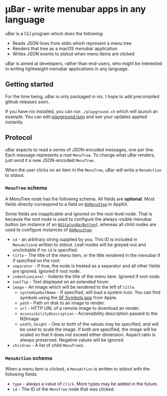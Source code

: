 # µBar - write menubar apps in any language

uBar is a CLI program which does the following:

- Reads JSON lines from stdin which represent a menu tree
- Renders that tree as a macOS menubar application
- Writes JSON events to stdout when menu items are clicked

uBar is aimed at developers, rather than end-users, who might be interested in
writing lightweight menubar applications in any language.

## Getting started

For the time being, uBar is only packaged in nix. I hope to add precompiled
github releases soon.

If you have nix installed, you can run `./playground.sh` which will launch an
example. You can edit [playground.json](./playground.json) and see your updates
applied instantly.

## Protocol

uBar expects to read a series of JSON-encoded messages, one per line. Each
message represents a root `MenuTree`. To change what uBar renders, just send it
a new JSON-encoded `MenuTree`.

When the user clicks on an item in the `MenuTree`, uBar will write a
`MenuAction` to stdout.

### `MenuTree` schema

A MenuTree node has the following schema. All fields are **optional**. Most
fields directly correspond to a field on [`NSMenuItem`](https://developer.apple.com/documentation/appkit/nsmenuitem) in
AppKit.

Some fields are inapplicable and ignored on the root-level node. That is because
the root node is used to configure the always-visible menubar button (an
instance of an
[`NSStatusBarButton`](https://developer.apple.com/documentation/appkit/nsstatusbarbutton)),
whereas all child nodes are used to configure instances of
[`NSMenuItem`](https://developer.apple.com/documentation/appkit/nsmenuitem).

- `id` - an arbitrary string supplied by you. This ID is included in
  `MenuAction`s written to stdout. Leaf-nodes will be greyed-out and unclickable
  if no `id` is specified.
- `title` - The title of the menu item, or the title rendered in the menubar if
  if specified on the root.
- `separator` - If true, the node is treated as a separator and all other fields
  are ignored. Ignored if root node.
- `indentionLevel` - Indents the title of the menu item. Ignored if root node.
- `toolTip` - Text displayed on an extended hover.
- `image` - An image which will be rendered to the left of `title`.
  - `systemSymbolName` - If specified, will load a system icon. You can find
    symbols using the [SF Symbols app](https://developer.apple.com/sf-symbols/)
    from Apple.
  - `path` - Path on disk to an image to render.
  - `url` - HTTP URL of a remote image to download an render.
  - `accessibilityDescription` - Accessibility description passed to the NSImage
  - `width`, `height` - One or both of the values may be specified, and will be
    used to scale the image. If both are specified, the image will be scaled so
    that it does not exceed either dimension. Aspect ratio is always preserved.
    Negative values will be ignored.
- `children` - A list of child `MenuTree`s.

### `MenuAction` schema

When a menu item is clicked, a `MenuAction` is written to stdout with the
following fields:

- `type` - always a value of `click`. More types may be added in the future.
- `id` - The ID of the `MenuTree` node that was clicked.
